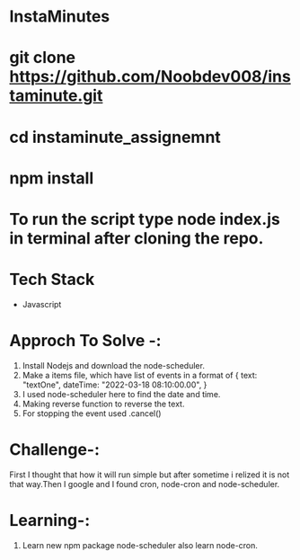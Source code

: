 # InstaMinutes 

# git clone https://github.com/Noobdev008/instaminute.git
# cd instaminute_assignemnt
# npm install
# To run the script type node index.js in terminal after cloning the repo.



# Tech Stack
* Javascript

# Approch To Solve -:
1. Install Nodejs and download the node-scheduler.
2. Make a items file, which have list of events in a format of 
   {
    text: "textOne",
    dateTime: "2022-03-18 08:10:00.00",
   }
3. I used node-scheduler here to find the date and time.
4. Making reverse function to reverse the text.
5. For stopping the event used .cancel()




# Challenge-:
First I thought that how it will run simple but after sometime i relized it is not that way.Then I google and I found cron, node-cron and node-scheduler. 


# Learning-:
1. Learn new npm package node-scheduler also learn node-cron.









